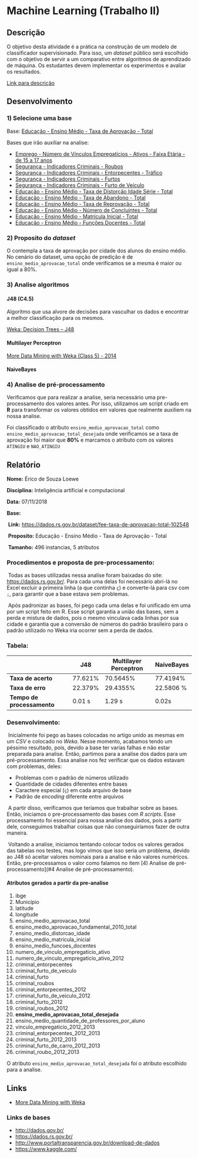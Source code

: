 # Machine Learning (Trabalho II)

## Descrição

O objetivo desta atividade é a prática na construção de um modelo de classificador supervisionado. Para isso, um *dataset* público será escolhido com o objetivo de servir a um comparativo entre algoritmos de aprendizado de máquina. Os estudantes devem implementar os experimentos e avaliar os resultados.

[Link para descrição](https://docs.google.com/document/d/1__tClh4zYZrES1shS7iw3LYH-KoAvCy6Cdygg4BOV08/edit)

## Desenvolvimento

### 1) Selecione uma base

Base: [Educação - Ensino Médio - Taxa de Aprovação - Total](https://dados.rs.gov.br/dataset/fee-taxa-de-aprovacao-total-102548)

Bases que irão auxiliar na analise:

- [Emprego - Número de Vínculos Empregatícios - Ativos - Faixa Etária - de 15 a 17 anos](https://dados.rs.gov.br/dataset/fee-faixa-etaria-de-15-a-17-anos-103859)
- [Segurança - Indicadores Criminais - Roubos](https://dados.rs.gov.br/dataset/fee-indicadores-criminais-roubos-103603)
- [Segurança - Indicadores Criminais - Entorpecentes - Tráfico](https://dados.rs.gov.br/dataset/fee-indicadores-criminais-entorpecentes-trafico-103621)
- [Segurança - Indicadores Criminais - Furtos](https://dados.rs.gov.br/dataset/fee-indicadores-criminais-furtos-103599)
- [Segurança - Indicadores Criminais - Furto de Veículo](https://dados.rs.gov.br/dataset/fee-indicadores-criminais-furto-de-veiculo-103601)
- [Educação - Ensino Médio - Taxa de Distorção Idade Série - Total](https://dados.rs.gov.br/dataset/fee-taxa-de-distorcao-idade-serie-total-102524)
- [Educação - Ensino Médio - Taxa de Abandono - Total](https://dados.rs.gov.br/dataset/fee-taxa-de-abandono-total-102596)
- [Educação - Ensino Médio - Taxa de Reprovação - Total](https://dados.rs.gov.br/dataset/fee-taxa-de-reprovacao-total-102572)
- [Educação - Ensino Médio - Número de Concluintes - Total](https://dados.rs.gov.br/dataset/fee-numero-de-concluintes-total-100826)
- [Educação - Ensino Médio - Matrícula Inicial - Total](https://dados.rs.gov.br/dataset/fee-matricula-inicial-total-100808)
- [Educação - Ensino Médio - Funções Docentes - Total](https://dados.rs.gov.br/dataset/fee-funcoes-docentes-total-100802)

### 2) Proposito do *dataset*

O contempla a taxa de aprovação por cidade dos alunos do ensino médio. No cenário do dataset, uma opção de predição é de `ensino_medio_aprovacao_total` onde verificamos se a mesma é maior ou igual a 80%.

### 3) Analise algoritmos

#### J48 (C4.5)

Algoritmo que usa alvore de decisões para vasculhar os dados e encontrar a melhor classificação para os mesmos.

[Weka: Decision Trees – J48](http://stp.lingfil.uu.se/~santinim/ml/2016/Lect_03/Lab02_DecisionTrees.pdf)

#### Multilayer Perceptron

[More Data Mining with Weka (Class 5) - 2014](https://www.cs.waikato.ac.nz/ml/weka/mooc/moredataminingwithweka/slides/Class5-MoreDataMiningWithWeka-2014.pdf)

#### NaiveBayes



### 4) Analise de pré-processamento

Verificamos que para realizar a analise, seria necessário uma pre-processamento dos valores antes. Por isso, utilizamos um script criado em **R** para transformar os valores obtidos em valores que realmente auxiliem na nossa analise.

Foi classificado o atributo `ensino_medio_aprovacao_total`  como `ensino_medio_aprovacao_total_desejada` onde verificamos se a taxa de aprovação foi maior que **80%** e marcamos o atributo com os valores `ATINGIU` e `NAO_ATINGIU`

## Relatório

**Nome:** Érico de Souza Loewe

**Disciplina:** Inteligência artificial e computacional

**Data:** 07/11/2018

**Base:** 

​	**Link:** https://dados.rs.gov.br/dataset/fee-taxa-de-aprovacao-total-102548

​	**Proposito:** Educação - Ensino Médio - Taxa de Aprovação - Total

​	**Tamanho:** 496 instancias, 5 atributos

### Procedimentos e proposta de pre-processamento:

​	Todas as bases utilizadas nessa analise foram baixadas do site: https://dados.rs.gov.br/. Para cada uma delas foi necessário abri-lá no Excel excluir a primeira linha (a que continha `ç`) e converte-lá para csv com `;`, para garantir que a base estava sem problemas.

​	Após padronizar as bases, foi pego cada uma delas e foi unificado em uma por um script feito em R. Esse script garantia a união das bases, sem a perda e mistura de dados, pois o mesmo vinculava cada linhas por sua cidade e garantia que a conversão de números do padrão brasileiro para o padrão utilizado no Weka iria ocorrer sem a perda de dados.

### Tabela:

|                            | J48     | Multilayer Perceptron | NaiveBayes |
| -------------------------- | ------- | --------------------- | ---------- |
| **Taxa de acerto**         | 77.621% | 70.5645%              | 77.4194%   |
| **Taxa de erro**           | 22.379% | 29.4355%              | 22.5806 %  |
| **Tempo de processamento** | 0.01 s  | 1.29 s                | 0.02s      |

### Desenvolvimento:

​	Inicialmente foi pego as bases colocadas no artigo unido as mesmas em um *CSV* e colocado no *Weka*. Nesse momento, acabamos tendo um péssimo resultado, pois, devido a base ter varias falhas e não estar preparada para analise. Então, partimos para a analise dos dados para um pré-processamento. Essa analise nos fez verificar que os dados estavam com problemas, deles:

- Problemas com o padrão de números utilizado
- Quantidade de cidades diferentes entre bases
- Caractere especial (`ç`) em cada arquivo de base
- Padrão de *encoding* diferente entre arquivos

​	A partir disso, verificamos que teríamos que trabalhar sobre as bases. Então, iniciamos o pre-processamento das bases com *R scripts*. Esse processamento foi essencial para nossa analise dos dados, pois a partir dele, conseguimos trabalhar coisas que não conseguiríamos fazer de outra maneira.

​	Voltando a analise, iniciamos tentando colocar todos os valores gerados das tabelas nos testes, mas logo vimos que isso seria um problema, devido ao J48 só aceitar valores nominais para a analise e não valores numéricos. Então, pre-processamos o valor como falamos no item [4) Analise de pré-processamento](#4 Analise de pré-processamento).

#### Atributos gerados a partir da pre-analise

1. ibge
2. Município
3. latitude
4. longitude
5. ensino_medio_aprovacao_total
6. ensino_medio_aprovacao_fundamental_2010_total
7. ensino_medio_distorcao_idade
8. ensino_medio_matricula_inicial
9. ensino_medio_funcoes_docentes
10. numero_de_vinculo_empregaticio_ativo
11. numero_de_vinculo_empregaticio_ativo_2012
12. criminal_entorpecentes
13. criminal_furto_de_veiculo
14. criminal_furto
15. criminal_roubos
16. criminal_entorpecentes_2012
17. criminal_furto_de_veiculo_2012
18. criminal_furto_2012
19. criminal_roubos_2012
20. **ensino_medio_aprovacao_total_desejada**
21. ensino_medio_quantidade_de_professores_por_aluno
22. vinculo_empregaticio_2012_2013
23. criminal_entorpecentes_2012_2013
24. criminal_furto_2012_2013
25. criminal_furto_de_carro_2012_2013
26. criminal_roubo_2012_2013

O atributo `ensino_medio_aprovacao_total_desejada` foi o atributo escolhido para a analise.

## Links

- [More Data Mining with Weka](https://www.cs.waikato.ac.nz/ml/weka/mooc/moredataminingwithweka/slides/Class5-MoreDataMiningWithWeka-2014.pdf)

### Links de bases

- http://dados.gov.br/
- https://dados.rs.gov.br/
- http://www.portaltransparencia.gov.br/download-de-dados
- https://www.kaggle.com/